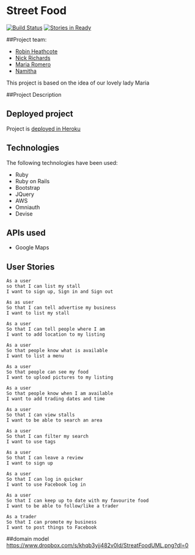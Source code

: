 # Street Food
[![Build Status](https://travis-ci.org/MariaRomero/streetFood.svg?branch=master)](https://travis-ci.org/MariaRomero/streetFood)
[![Stories in Ready](https://badge.waffle.io/MariaRomero/streetFood.svg?label=ready&title=Ready)](http://waffle.io/MariaRomero/streetFood)

##Project team:
* [Robin Heathcote](https://github.com/RobinHeathcote)
* [Nick Richards](https://github.com/nmrichards)
* [Maria Romero](https://github.com/MariaRomero)
* [Namitha](https://github.com/hnamitha1)

This project is based on the idea of our lovely lady Maria

##Project Description


## Deployed project
Project is [deployed in Heroku](https://team-streetfood.herokuapp.com/)

## Technologies
The following technologies have been used:
* Ruby
* Ruby on Rails
* Bootstrap
* JQuery
* AWS 
* Omniauth
* Devise

## APIs used
* Google Maps


## User Stories

``` 
As a user 
so that I can list my stall
I want to sign up, Sign in and Sign out
```

``` 
As as user
So that I can tell advertise my business
I want to list my stall
```

``` 
As a user
So that I can tell people where I am
I want to add location to my listing
```
```
As a user
So that people know what is available
I want to list a menu
```
```
As a user
So that people can see my food
I want to upload pictures to my listing
```
```
As a user
So that people know when I am available
I want to add trading dates and time
```
```
As a user
So that I can view stalls
I want to be able to search an area
```
```
As a user
So that I can filter my search
I want to use tags
```
```
As a user
So that I can leave a review
I want to sign up
```
```
As a user
So that I can log in quicker
I want to use Facebook log in
```
```
As a user
So that I can keep up to date with my favourite food
I want to be able to follow/like a trader
```
```
As a trader
So that I can promote my business
I want to post things to Facebook
```

##domain model
https://www.dropbox.com/s/khqb3yjj482v0ld/StreatFoodUML.png?dl=0
